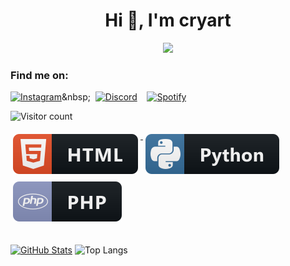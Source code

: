 <h1 align="center">Hi 👋, I'm cryart</h1>

<p align="center">
 <img src="https://discord.c99.nl/widget/theme-2/1116267335154683955.png"/>
</p>

<h3>Find me on:</h3>

[![Instagram](https://img.shields.io/badge/__cosmin00-%23E4405F.svg?style=for-the-badge&logo=Instagram&logoColor=white)](https://instagram.com/__cosmin00?)&nbsp;&nbsp;
[![Discord](https://img.shields.io/badge/cryart1337-%231DA1F2.svg?style=for-the-badge&logo=Discord&logoColor=white)](https://discord.com/users/1116267335154683955)&nbsp;&nbsp;&nbsp;
[![Spotify](https://img.shields.io/badge/Csmn__-%231DA1F2.svg?style=for-the-badge&logo=Spotify&logoColor=white)](https://open.spotify.com/user/5bcknf0u6og6rxf0cj93qmutk?si=5W-KKJr_TsuXBImr-E22cQ)&nbsp;&nbsp;

![Visitor count](https://visitor-badge.laobi.icu/badge?page_id=gaming552.cryart)

<a href="#">
<img src="https://raw.githubusercontent.com/MikeCodesDotNET/ColoredBadges/master/svg/dev/languages/html.svg" alt="html" style="vertical-align: top; max-width: 100%; margin:6px 4px;"> <img src="https://raw.githubusercontent.com/MikeCodesDotNET/ColoredBadges/master/svg/dev/languages/python.svg" alt="python" style="vertical-align: top; max-width: 100%; margin:6px 4px;"> <img src="https://raw.githubusercontent.com/MikeCodesDotNET/ColoredBadges/master/svg/dev/languages/php.svg" alt="php" style="vertical-align: top; max-width: 100%; margin:6px 4px;">
</a>
<br/>
<br/>

[![GitHub Stats](https://github-readme-stats.vercel.app/api?username=gaming552&show_icons=true)](https://github.com/gaming552)
![Top Langs](https://github-readme-stats.vercel.app/api/top-langs/?username=gaming552&show_icons=true)
<br/>
<br/>

